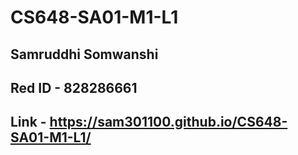 # CS648-SA01-M1-L1

## Samruddhi Somwanshi
## Red ID - 828286661

## Link - https://sam301100.github.io/CS648-SA01-M1-L1/
